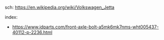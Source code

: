 sch: https://en.wikipedia.org/wiki/Volkswagen_Jetta

index:
- https://www.idparts.com/front-axle-bolt-a5mk6mk7nms-wht005437-40112-p-2236.html

